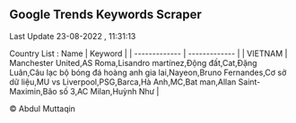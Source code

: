 

## Google Trends Keywords Scraper 
 
Last Update 23-08-2022 , 11:31:13

Country List :
 Name  | Keyword |
| ------------- | ------------- |
| VIETNAM | Manchester United,AS Roma,Lisandro martínez,Động đất,Cat,Đặng Luân,Câu lạc bộ bóng đá hoàng anh gia lai,Nayeon,Bruno Fernandes,Cơ sở dữ liệu,MU vs Liverpool,PSG,Barca,Hà Anh,MC,Bat man,Allan Saint-Maximin,Bão số 3,AC Milan,Huỳnh Như |



© Abdul Muttaqin 
